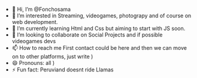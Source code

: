 - 👋 Hi, I’m @Fonchosama
- 👀 I’m interested in Streaming, videogames, photograpy and of course on web development.
- 🌱 I’m currently learning Html and Css but aiming to start with JS soon.
- 💞️ I’m looking to collaborate on Social Projects and if possible videogames devs
- 📫 How to reach me First contact could be here and then we can move on to other platforms, just write ) 
- 😄 Pronouns: all )
- ⚡ Fun fact: Peruviand doesnt ride Llamas

<!---
Fonchosama/Fonchosama is a ✨ special ✨ repository because its `README.md` (this file) appears on your GitHub profile.
You can click the Preview link to take a look at your changes.
--->
